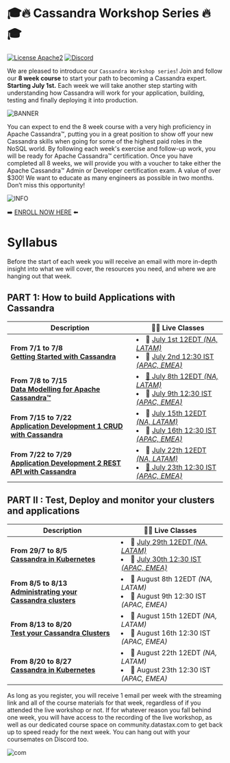 # 🎓🔥 Cassandra Workshop Series 🔥🎓

[![License Apache2](https://img.shields.io/hexpm/l/plug.svg)](http://www.apache.org/licenses/LICENSE-2.0)
[![Discord](https://img.shields.io/discord/685554030159593522)](https://discord.com/widget?id=685554030159593522&theme=dark)

We are pleased to introduce our `Cassandra Workshop series`! Join and follow our **8 week course** to start your path to becoming a Cassandra expert. **Starting July 1st.** Each week we will take another step starting with understanding how Cassandra will work for your application, building, testing and finally deploying it into production.

![BANNER](https://img.evbuc.com/https%3A%2F%2Fcdn.evbuc.com%2Fimages%2F104032164%2F312276190164%2F1%2Foriginal.20200619-083832?w=1080&auto=format%2Ccompress&q=75&sharp=10&rect=0%2C0%2C2160%2C1080&s=280bc415dcd91bae37c8e3729447c6fb)

You can expect to end the 8 week course with a very high proficiency in Apache Cassandra™, putting you in a great position to show off your new Cassandra skills when going for some of the highest paid roles in the NoSQL world. By following each week's exercise and follow-up work, you will be ready for Apache Cassandra™ certification. Once you have completed all 8 weeks, we will provide you with a voucher to take either the Apache Cassandra™ Admin or Developer certification exam. A value of over $300! We want to educate as many engineers as possible in two months. Don’t miss this opportunity!

![INFO](https://img.evbuc.com/https%3A%2F%2Fcdn.evbuc.com%2Fimages%2F104059058%2F312276190164%2F1%2Foriginal.20200619-150816?h=2000&w=720&auto=format%2Ccompress&q=75&sharp=10&s=dbaf38edb1e9e83a43331dcda10eee06)

➡️ [ENROLL NOW HERE](https://www.eventbrite.com/e/cassandra-workshop-series-your-path-to-becoming-a-cassandra-expert-tickets-110114461318) ⬅️



# Syllabus

Before the start of each week you will receive an email with more in-depth insight into what we will cover, the resources you need, and where we are hanging out that week.

## PART 1: How to build Applications with Cassandra

| Description | 👨‍🏫 Live Classes |
|---|---|
| **From 7/1 to 7/8**<br/>**[Getting Started with Cassandra](./week1%20-%20Getting%20Started%20with%20Cassandra)**| <li>📅 [July 1st 12EDT *(NA, LATAM)*](https://www.youtube.com/watch?v=y4Gt_LQ8sdA)<li> 📅 [July 2nd 12:30 IST *(APAC, EMEA)*](https://www.youtube.com/watch?v=VW8C3nU0EzQ) |
| **From 7/8 to 7/15**<br/>**[Data Modelling for Apache Cassandra™](./week2-DataModel)**| <li>[📅 July 8th 12EDT *(NA, LATAM)*](https://www.youtube.com/watch?v=5NoixINC9l4)<li> 📅 [July 9th 12:30 IST *(APAC, EMEA)*](https://www.youtube.com/watch?v=V7dnCeJrtD4) |
| **From 7/15 to 7/22**<br/>**[Application Development 1 CRUD with Cassandra](./week3-AppDev-crud)**|<li>📅 [July 15th 12EDT *(NA, LATAM)*](https://www.youtube.com/watch?v=JSDbX77NmFw)<li> 📅 [July 16th 12:30 IST *(APAC, EMEA)*](https://www.youtube.com/watch?v=QJBep_4Iagw) |
| **From 7/22 to 7/29**<br/>**[Application Development 2 REST API with Cassandra](./week4-AppDev-api)**|<li>📅 [July 22th 12EDT *(NA, LATAM)*](https://youtu.be/MiR9ibjr7Fw)<li> [📅 July 23th 12:30 IST *(APAC, EMEA)*](https://youtu.be/jUPKrXO9_NU) |

## PART II : Test, Deploy and monitor your clusters and applications

| Description | 👨‍🏫 Live Classes |
|---|---|
| **From 29/7 to 8/5**<br/>**[Cassandra in Kubernetes](./week5-Cass-in-k8s)**| <li>📅 [July 29th 12EDT *(NA, LATAM)*](https://youtu.be/GYb4Do3BXOM)<li> 📅 [July 30th 12:30 IST *(APAC, EMEA)*](https://youtu.be/q2zszeTIDxE) |
| **From 8/5 to 8/13**<br/>**[Administrating your Cassandra clusters](./week6-Admin-clusters)**| <li>📅 August 8th 12EDT *(NA, LATAM)*<li> 📅 August 9th 12:30 IST *(APAC, EMEA)* |
| **From 8/13 to 8/20**<br/>**[Test your Cassandra Clusters](./week7-Test-Clusters)**|<li>📅 August 15th 12EDT *(NA, LATAM)*<li> 📅 August 16th 12:30 IST *(APAC, EMEA)* |
| **From 8/20 to 8/27**<br/>**[Cassandra in Kubernetes](./week8-Cassandra-and-k8s)**|<li>📅 August 22th 12EDT *(NA, LATAM)*<li> 📅 August 23th 12:30 IST *(APAC, EMEA)* |

As long as you register, you will receive 1 email per week with the streaming link and all of the course materials for that week, regardless of if you attended the live workshop or not. If for whatever reason you fall behind one week, you will have access to the recording of the live workshop, as well as our dedicated course space on community.datastax.com to get back up to speed ready for the next week. You can hang out with your coursemates on Discord too.

![com](https://img.evbuc.com/https%3A%2F%2Fcdn.evbuc.com%2Fimages%2F104057250%2F312276190164%2F1%2Foriginal.20200619-144936?h=2000&w=720&auto=format%2Ccompress&q=75&sharp=10&s=f84ee0bb96e9b32caa7527e0f58cde30)


